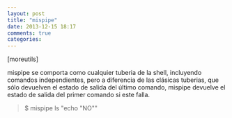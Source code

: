 ```yaml
---
layout: post
title: "mispipe"
date: 2013-12-15 18:17
comments: true
categories: 
---
```

[moreutils]

mispipe se comporta como cualquier tuberia de la shell, incluyendo comandos independientes, pero a diferencia de las clásicas tuberias, que sólo devuelven el estado de salida del último comando, mispipe devuelve el estado de salida del primer comando si este falla.

>$ mispipe ls "echo "NO""

